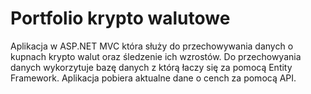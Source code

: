 # Portfolio krypto walutowe

Aplikacja w ASP.NET MVC która służy do przechowywania danych o kupnach krypto walut oraz śledzenie ich wzrostów. 
Do przechowyania danych wykorzytuje bazę danych z którą łaczy się za pomocą Entity Framework.
Aplikacja pobiera aktualne dane o cench za pomocą API.

